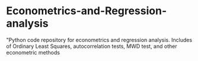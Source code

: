 # Econometrics-and-Regression-analysis
"Python code repository for econometrics and regression analysis. Includes  of Ordinary Least Squares, autocorrelation tests, MWD test, and other econometric methods
